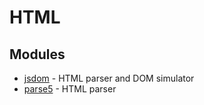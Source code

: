 # HTML

## Modules

* [jsdom](https://github.com/jsdom/jsdom) - HTML parser and DOM simulator
* [parse5](https://github.com/inikulin/parse5) - HTML parser
